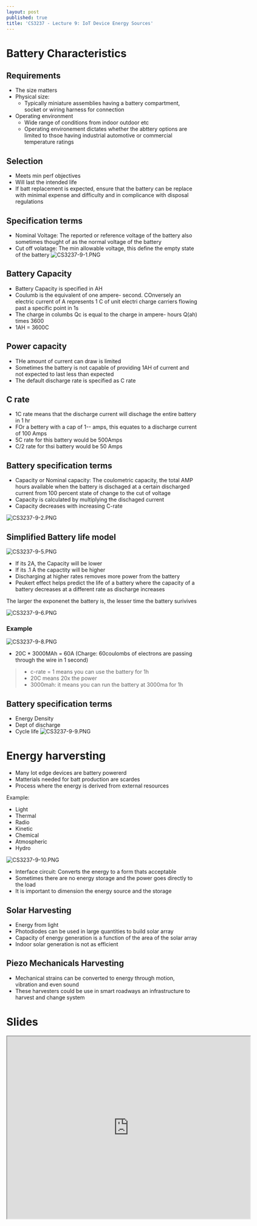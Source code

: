 ```yaml
---
layout: post
published: true
title: 'CS3237 - Lecture 9: IoT Device Energy Sources'
---
```

# Battery Characteristics

## Requirements
- The size matters
- Physical size:
	- Typically miniature assemblies having a battery compartment, socket or wiring harness for connection
- Operating environment
	- Wide range of conditions from indoor outdoor etc
    - Operating environement dictates whether the abttery options are limited to thsoe having industrial automotive or commercial temperature ratings

## Selection
- Meets min perf objectives
- Will last the intended life
- If batt replacement is expected, ensure that the battery can be replace with minimal expense and difficulty and in complicance with disposal regulations

## Specification terms
- Nominal Voltage: The reported or reference voltage of the battery also sometimes thought of as the normal voltage of the battery
- Cut off volatage: The min allowable voltage, this define the empty state of the battery
![CS3237-9-1.PNG]({{site.baseurl}}/img/CS3237-9-1.PNG)

## Battery Capacity
- Battery Capacity is specified in AH
- Coulumb is the equivalent of one ampere- second. COnversely an electric current of A represents 1 C of unit electri charge carriers flowing past a specific point in 1s
- The charge in columbs Qc is equal to the charge in ampere- hours Q(ah) times 3600
- 1AH = 3600C

## Power capacity
- THe amount of current can draw is limited
- Sometimes the battery is not capable of providing 1AH of current and not expected to last less than expected
- The default discharge rate is specified as C rate

## C rate 
- 1C rate means that the discharge current will dischage the entire battery in 1 hr
- FOr a bettery with a cap of 1-- amps, this equates to a discharge current of 100 Amps
- 5C rate for this battery would be 500Amps
- C/2 rate for thsi battery would be 50 Amps

## Battery specification terms
- Capacity or Nominal capacity: The coulometric capacity, the total AMP hours available when the battery is dischaged at a certain discharged current from 100 percent state of change to the cut of voltage
- Capacity is calculated by multiplying the dischaged current 
- Capacity decreases with increasing C-rate

![CS3237-9-2.PNG]({{site.baseurl}}/img/CS3237-9-2.PNG)


## Simplified Battery life model
![CS3237-9-5.PNG]({{site.baseurl}}/img/CS3237-9-5.PNG)

- If its 2A, the Capacity will be lower
- If its .1 A the capactity will be higher
- Discharging at higher rates removes more power from the battery
- Peukert effect helps predict the life of a battery where the capacity of a battery decreases at a different rate as discharge increases

The larger the exponenet the battery is, the lesser time the battery surivives

![CS3237-9-6.PNG]({{site.baseurl}}/img/CS3237-9-6.PNG)

### Example
![CS3237-9-8.PNG]({{site.baseurl}}/img/CS3237-9-8.PNG)

- 20C * 3000MAh = 60A (Charge:  60coulombs of electrons are passing through the wire in 1 second)

> - c-rate = 1 means you can use the battery for 1h
> - 20C means 20x the power
> - 3000mah: it means you can run the battery at 3000ma for 1h


## Battery specification terms
- Energy Density
- Dept of discharge
- Cycle life
![CS3237-9-9.PNG]({{site.baseurl}}/img/CS3237-9-9.PNG)


# Energy harversting
- Many Iot edge devices are battery powererd
- Matterials needed for batt production are scardes
- Process where the energy is derived from external resources


Example:
- Light
- Thermal
- Radio
- Kinetic
- Chemical
- Atmospheric 
- Hydro

![CS3237-9-10.PNG]({{site.baseurl}}/img/CS3237-9-10.PNG)

- Interface circuit: Converts the energy to a form thats acceptable
- Sometimes there are no energy storage and the power goes directly to the load
- It is important to dimension the energy source and the storage

	
## Solar Harvesting
- Energy from light
- Photodiodes can be used in large quantities to build solar array
- Capacity of energy generation is a function of the area of the solar array
- Indoor solar generation is not as efficient

## Piezo Mechanicals Harvesting
- Mechanical strains can be converted to energy through motion, vibration and even sound
- These harvesters could be use in smart roadways an infrastructure to harvest and change system


# Slides
<iframe src="https://drive.google.com/file/d/1uRMjDWDpvft4B2oA1-9A3Ma1r0WHZeaQ/preview" width="640" height="480"></iframe>
